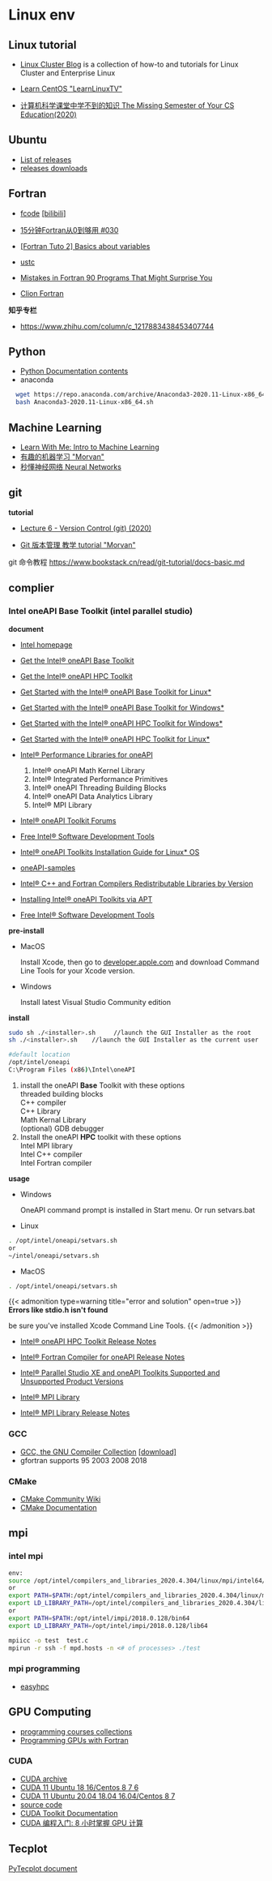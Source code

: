 # Linux env


## Linux tutorial
- [Linux Cluster Blog](https://thelinuxcluster.com/) is a collection of how-to and tutorials for Linux Cluster and Enterprise Linux
  
- [Learn CentOS "LearnLinuxTV"](https://www.youtube.com/watch?v=Mi6GUcSW5xs&list=PLT98CRl2KxKHjHLIHrmmi5FmBGIZ8cNJE)
- [计算机科学课堂中学不到的知识 The Missing Semester of Your CS Education(2020)](https://www.bilibili.com/video/BV1x7411H7wa)


## Ubuntu
* [List of releases](https://wiki.ubuntu.com/Releases)  
* [releases downloads](https://releases.ubuntu.com/)  

## Fortran
* [fcode](http://v.fcode.cn/)
  [[bilibili]](https://www.bilibili.com/video/BV1tx411u7o4)
* [15分钟Fortran从0到够用 #030](https://www.bilibili.com/video/BV1Lv41117Lz)
* [[Fortran Tuto 2] Basics about variables](https://www.youtube.com/watch?v=GSJL6E1A6gM&list=PLvkU6i2iQ2fprrVmmkNP_V36mh0BMnS5L&index=2)


* [ustc](http://micro.ustc.edu.cn/Fortran/)
* [Mistakes in Fortran 90 Programs That Might Surprise You](http://www.cs.rpi.edu/~szymansk/OOF90/bugs.html)
* [Clion Fortran](https://www.jetbrains.com/help/clion/fortran-support.html)

**知乎专栏**

- https://www.zhihu.com/column/c_1217883438453407744

## Python
* [Python Documentation contents](https://docs.python.org/3/contents.html)  
* anaconda
```bash
  wget https://repo.anaconda.com/archive/Anaconda3-2020.11-Linux-x86_64.sh
  bash Anaconda3-2020.11-Linux-x86_64.sh
```

## Machine Learning
* [Learn With Me: Intro to Machine Learning](https://www.youtube.com/playlist?list=PLqFaTIg4myu9-T-fat2zjC5HmTpSybNfa)
* [有趣的机器学习 "Morvan"](https://www.youtube.com/playlist?list=PLXO45tsB95cIFm8Y8vMkNNPPXAtYXwKin)
* [秒懂神经网络 Neural Networks](https://www.youtube.com/playlist?list=PLXO45tsB95cJ0U2DKySDmhRqQI9IaGxck)


## git 
**tutorial**
- [Lecture 6 - Version Control (git) (2020)](https://www.bilibili.com/video/BV1x7411H7wa?p=6)

- [Git 版本管理 教学 tutorial "Morvan"](https://www.youtube.com/playlist?list=PLXO45tsB95cKysjmSNln65YoUt9lwEl7-)

git 命令教程 https://www.bookstack.cn/read/git-tutorial/docs-basic.md

## complier
### Intel oneAPI Base Toolkit (intel parallel studio)
**document**

* [Intel homepage](https://www.intel.com/content/www/us/en/homepage.html)  
* [Get the Intel® oneAPI Base Toolkit](https://software.intel.com/content/www/us/en/develop/tools/oneapi/base-toolkit/download.html)  
* [Get the Intel® oneAPI HPC Toolkit](https://software.intel.com/content/www/us/en/develop/tools/oneapi/hpc-toolkit/download.html)  
* [Get Started with the Intel® oneAPI Base Toolkit for Linux*](https://software.intel.com/content/www/us/en/develop/documentation/get-started-with-intel-oneapi-base-linux/top.html)  
* [Get Started with the Intel® oneAPI Base Toolkit for Windows*](https://software.intel.com/content/www/us/en/develop/documentation/get-started-with-intel-oneapi-base-windows/top.html)  
* [Get Started with the Intel® oneAPI HPC Toolkit for Windows*](https://software.intel.com/content/www/us/en/develop/documentation/get-started-with-intel-oneapi-hpc-windows/top/before-you-begin.html)  
* [Get Started with the Intel® oneAPI HPC Toolkit for Linux*](https://software.intel.com/content/www/us/en/develop/documentation/get-started-with-intel-oneapi-hpc-linux/top.html)  
* [Intel® Performance Libraries for oneAPI](https://software.intel.com/content/www/us/en/develop/tools/performance-libraries.html)  
  1. Intel® oneAPI Math Kernel Library  
  2. Intel® Integrated Performance Primitives  
  3. Intel® oneAPI Threading Building Blocks  
  4. Intel® oneAPI Data Analytics Library  
  5. Intel® MPI Library
  
* [Intel® oneAPI Toolkit Forums](https://software.intel.com/content/www/us/en/develop/tools/oneapi/support.html)  
* [Free Intel® Software Development Tools](https://software.intel.com/content/www/us/en/develop/articles/qualify-for-free-software.html#educator)  
* [Intel® oneAPI Toolkits Installation Guide for Linux* OS](https://software.intel.com/content/www/us/en/develop/documentation/installation-guide-for-intel-oneapi-toolkits-linux/top.html)  
* [oneAPI-samples](https://github.com/oneapi-src/oneAPI-samples)  
* [Intel® C++ and Fortran Compilers Redistributable Libraries by Version](https://software.intel.com/content/www/us/en/develop/articles/intel-compilers-redistributable-libraries-by-version.html)  
* [Installing Intel® oneAPI Toolkits via APT](https://software.intel.com/content/www/us/en/develop/articles/installing-intel-oneapi-toolkits-via-apt.html)  
* [Free Intel® Software Development Tools](https://software.intel.com/content/www/us/en/develop/articles/qualify-for-free-software.html)  

**pre-install**

- MacOS

  Install Xcode, then go to [developer.apple.com](developer.apple.com) and download Command Line Tools for your Xcode version.

- Windows

  Install latest Visual Studio Community edition  

**install**

```bash  
sudo sh ./<installer>.sh     //launch the GUI Installer as the root 
sh ./<installer>.sh    //launch the GUI Installer as the current user

#default location
/opt/intel/oneapi
C:\Program Files (x86)\Intel\oneAPI
```

1. install the oneAPI **Base** Toolkit with these options  
    threaded building blocks  
    C++ compiler  
    C++ Library  
    Math Kernal Library  
    (optional) GDB debugger  
2. Install the oneAPI **HPC** toolkit with these options  
    Intel MPI library  
    Intel C++ compiler  
    Intel Fortran compiler  

**usage**

- Windows  

  OneAPI command prompt is installed in Start menu. Or run setvars.bat

- Linux  
```bash
. /opt/intel/oneapi/setvars.sh
or
~/intel/oneapi/setvars.sh
```
- MacOS  
```bash
. /opt/intel/oneapi/setvars.sh
```
{{< admonition type=warning title="error and solution" open=true >}}
**Errors like stdio.h isn't found**

be sure you've installed Xcode Command Line Tools.
{{< /admonition >}}

* [Intel® oneAPI HPC Toolkit Release Notes](https://software.intel.com/content/www/us/en/develop/articles/intel-oneapi-hpc-toolkit-release-notes.html)  
* [Intel® Fortran Compiler for oneAPI Release Notes](https://software.intel.com/content/www/us/en/develop/articles/intel-oneapi-fortran-compiler-release-notes.html#top)  
* [Intel® Parallel Studio XE and oneAPI Toolkits Supported and Unsupported Product Versions](https://software.intel.com/content/www/us/en/develop/articles/intel-parallel-studio-xe-supported-and-unsupported-product-versions.html) 
  
* [Intel® MPI Library](https://software.intel.com/content/www/us/en/develop/tools/oneapi/components/mpi-library.html)
* [Intel® MPI Library Release Notes](https://software.intel.com/content/www/us/en/develop/articles/intel-mpi-library-release-notes.html)  


### GCC 
* [GCC, the GNU Compiler Collection](https://gcc.gnu.org/)
  [[download]](http://ftp.gnu.org/gnu/gcc/)  
* gfortran supports 95 2003 2008 2018


### CMake
* [CMake Community Wiki](https://gitlab.kitware.com/cmake/community)
* [CMake Documentation](https://cmake.org/cmake/help/latest/index.html#)

## mpi 
### intel mpi
```bash
env:
source /opt/intel/compilers_and_libraries_2020.4.304/linux/mpi/intel64/bin/mpivars.sh intel64
or
export PATH=$PATH:/opt/intel/compilers_and_libraries_2020.4.304/linux/mpi/intel64/bin
export LD_LIBRARY_PATH=/opt/intel/compilers_and_libraries_2020.4.304/linux/mpi/intel64/lib
or
export PATH=$PATH:/opt/intel/impi/2018.0.128/bin64
export LD_LIBRARY_PATH=/opt/intel/impi/2018.0.128/lib64

mpiicc -o test  test.c
mpirun -r ssh -f mpd.hosts -n <# of processes> ./test
```

### mpi programming
* [easyhpc](https://easyhpc.net/)

## GPU Computing
* [programming courses collections](https://www.bu.edu/pasi/materials/)
* [Programming GPUs with Fortran](https://www.youtube.com/watch?v=COjvWNpxnxc&feature=emb_logo)

### CUDA
* [CUDA archive](https://developer.nvidia.com/cuda-toolkit-archive) 
* [CUDA 11 Ubuntu 18 16/Centos 8 7 6](https://developer.nvidia.com/cuda-10.2-download-archive?target_os=Linux&target_arch=x86_64&target_distro=CentOS&target_version=6) 
* [CUDA 11 Ubuntu 20.04 18.04 16.04/Centos 8 7](https://developer.nvidia.com/cuda-downloads?target_os=Linux&target_arch=x86_64&target_distro=Ubuntu&target_version=1604&target_type=runfilelocal)
* [source code](https://developer.download.nvidia.com/compute/cuda/opensource/)
* [CUDA Toolkit Documentation](https://docs.nvidia.com/cuda/)  
* [CUDA 编程入门: 8 小时掌握 GPU 计算](https://www.youtube.com/playlist?list=PLSVM68VUM1eWsEX0yPliaL3pTZoKqJWfi)

## Tecplot
[PyTecplot document](https://www.tecplot.com/docs/pytecplot/)



